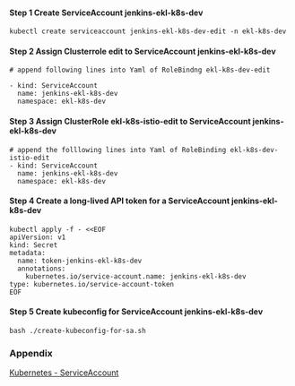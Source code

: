 #### Step 1 Create ServiceAccount jenkins-ekl-k8s-dev
```
kubectl create serviceaccount jenkins-ekl-k8s-dev-edit -n ekl-k8s-dev
```

#### Step 2 Assign Clusterrole edit to ServiceAccount jenkins-ekl-k8s-dev
```
# append following lines into Yaml of RoleBindng ekl-k8s-dev-edit
 
- kind: ServiceAccount
  name: jenkins-ekl-k8s-dev
  namespace: ekl-k8s-dev
```

#### Step 3 Assign ClusterRole ekl-k8s-istio-edit to ServiceAccount jenkins-ekl-k8s-dev
```
# append the folllowing lines into Yaml of RoleBinding ekl-k8s-dev-istio-edit
- kind: ServiceAccount
  name: jenkins-ekl-k8s-dev
  namespace: ekl-k8s-dev
```

#### Step 4 Create a long-lived API token for a ServiceAccount jenkins-ekl-k8s-dev
```
kubectl apply -f - <<EOF
apiVersion: v1
kind: Secret
metadata:
  name: token-jenkins-ekl-k8s-dev
  annotations:
    kubernetes.io/service-account.name: jenkins-ekl-k8s-dev
type: kubernetes.io/service-account-token
EOF
```

#### Step 5 Create kubeconfig for ServiceAccount jenkins-ekl-k8s-dev
```
bash ./create-kubeconfig-for-sa.sh
```
### Appendix
[Kubernetes - ServiceAccount](https://kubernetes.io/docs/concepts/security/service-accounts/)